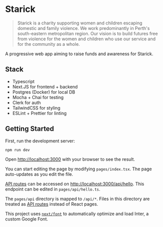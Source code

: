 # Starick

>Starick is a charity supporting women and children escaping domestic and family violence. We work predominantly in Perth's south-eastern metropolitan region. Our vision is to build futures free from violence for the women and children who use our service and for the community as a whole.

A progressive web app aiming to raise funds and awareness for Starick.

## Stack

* Typescript
* Next.JS for frontend + backend
* Postgres (Docker) for local DB
* Mocha + Chai for testing
* Clerk for auth
* TailwindCSS for styling
* ESLint + Prettier for linting

## Getting Started

First, run the development server:

```bash
npm run dev
```

Open [http://localhost:3000](http://localhost:3000) with your browser to see the result.

You can start editing the page by modifying `pages/index.tsx`. The page auto-updates as you edit the file.

[API routes](https://nextjs.org/docs/api-routes/introduction) can be accessed on [http://localhost:3000/api/hello](http://localhost:3000/api/hello). This endpoint can be edited in `pages/api/hello.ts`.

The `pages/api` directory is mapped to `/api/*`. Files in this directory are treated as [API routes](https://nextjs.org/docs/api-routes/introduction) instead of React pages.

This project uses [`next/font`](https://nextjs.org/docs/basic-features/font-optimization) to automatically optimize and load Inter, a custom Google Font.
